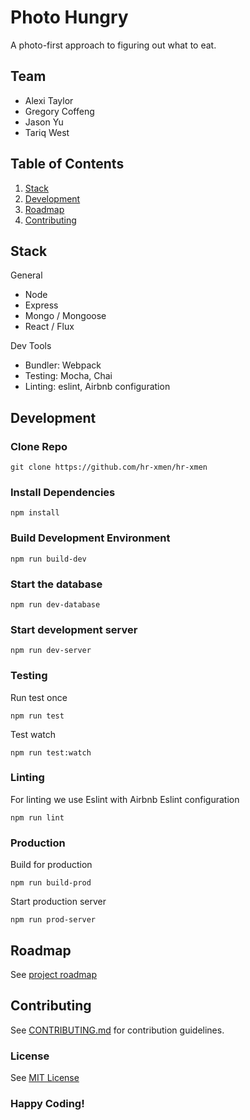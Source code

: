 # Photo Hungry

A photo-first approach to figuring out what to eat.

## Team

  - Alexi Taylor
  - Gregory Coffeng
  - Jason Yu
  - Tariq West

## Table of Contents

1. [Stack](#stack)
1. [Development](#development)
1. [Roadmap](#roadmap)
1. [Contributing](#contributing)

## Stack
General
- Node
- Express
- Mongo / Mongoose
- React / Flux

Dev Tools
- Bundler: Webpack
- Testing: Mocha, Chai
- Linting: eslint, Airbnb configuration

## Development

### Clone Repo

````
git clone https://github.com/hr-xmen/hr-xmen
````

### Install Dependencies

````
npm install
````

### Build Development Environment

````
npm run build-dev
````

### Start the database

````
npm run dev-database
````

### Start development server

````
npm run dev-server
````

### Testing

Run test once

````
npm run test
````

Test watch

````
npm run test:watch
````

### Linting

For linting we use Eslint with Airbnb Eslint configuration

````
npm run lint
````

### Production

Build for production

````
npm run build-prod
````

Start production server

````
npm run prod-server
````

## Roadmap

See [project roadmap](https://trello.com/b/pMzaKVRB/hr-xmen-greenfield)


## Contributing

See [CONTRIBUTING.md](CONTRIBUTING.md) for contribution guidelines.


### License

See [MIT License](https://opensource.org/licenses/MIT)

### Happy Coding!